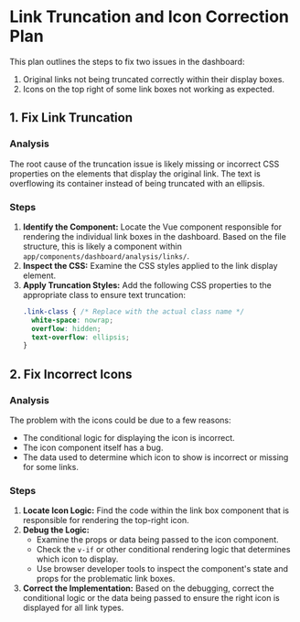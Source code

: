 # Link Truncation and Icon Correction Plan

This plan outlines the steps to fix two issues in the dashboard:
1. Original links not being truncated correctly within their display boxes.
2. Icons on the top right of some link boxes not working as expected.

## 1. Fix Link Truncation

### Analysis
The root cause of the truncation issue is likely missing or incorrect CSS properties on the elements that display the original link. The text is overflowing its container instead of being truncated with an ellipsis.

### Steps
1.  **Identify the Component:** Locate the Vue component responsible for rendering the individual link boxes in the dashboard. Based on the file structure, this is likely a component within `app/components/dashboard/analysis/links/`.
2.  **Inspect the CSS:** Examine the CSS styles applied to the link display element.
3.  **Apply Truncation Styles:** Add the following CSS properties to the appropriate class to ensure text truncation:
    ```css
    .link-class { /* Replace with the actual class name */
      white-space: nowrap;
      overflow: hidden;
      text-overflow: ellipsis;
    }
    ```

## 2. Fix Incorrect Icons

### Analysis
The problem with the icons could be due to a few reasons:
*   The conditional logic for displaying the icon is incorrect.
*   The icon component itself has a bug.
*   The data used to determine which icon to show is incorrect or missing for some links.

### Steps
1.  **Locate Icon Logic:** Find the code within the link box component that is responsible for rendering the top-right icon.
2.  **Debug the Logic:**
    *   Examine the props or data being passed to the icon component.
    *   Check the `v-if` or other conditional rendering logic that determines which icon to display.
    *   Use browser developer tools to inspect the component's state and props for the problematic link boxes.
3.  **Correct the Implementation:** Based on the debugging, correct the conditional logic or the data being passed to ensure the right icon is displayed for all link types.
